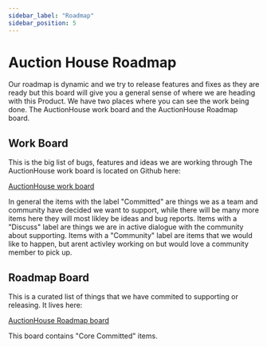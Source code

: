 ```yaml
---
sidebar_label: "Roadmap"
sidebar_position: 5
---
```

# Auction House Roadmap

Our roadmap is dynamic and we try to release features and fixes as they are ready but this board will give you a general sense of where we are heading with this Product.
We have two places where you can see the work being done. The AuctionHouse work board and the AuctionHouse Roadmap board.

## Work Board
This is the big list of bugs, features and ideas we are working through
The AuctionHouse work board is located on Github here:

[AuctionHouse work board](https://github.com/orgs/metaplex-foundation/projects/1/views/22)

In general the items with the label "Committed" are things we as a team and community have decided we want to support, while there will be many more items here they will most likley be ideas and bug reports. 
Items with a "Discuss" label are things we are in active dialogue with the community about supporting.
Items with a "Community" label are items that we would like to happen, but arent activley working on but would love a community member to pick up.

## Roadmap Board
This is a curated list of things that we have commited to supporting or releasing. It lives here:

[AuctionHouse Roadmap board](https://github.com/orgs/metaplex-foundation/projects/1/views/23)

This board contains "Core Committed" items.
